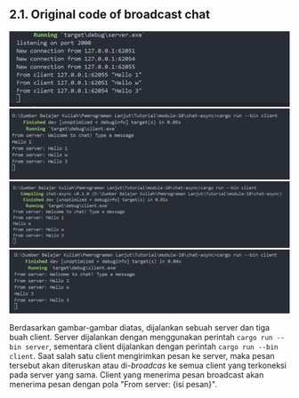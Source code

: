 ## 2.1. Original code of broadcast chat

![alt text](image.png) ![alt text](image-1.png) ![alt text](image-2.png) ![alt text](image-3.png)

Berdasarkan gambar-gambar diatas, dijalankan sebuah server dan tiga buah client. Server dijalankan dengan menggunakan perintah `cargo run --bin server`, sementara client dijalankan dengan perintah `cargo run --bin client`. Saat salah satu client mengirimkan pesan ke server, maka pesan tersebut akan diteruskan atau di-*broadcas* ke semua client yang terkoneksi pada server yang sama. Client yang menerima pesan broadcast akan menerima pesan dengan pola "From server: {isi pesan}". 